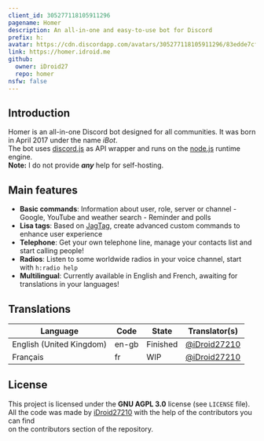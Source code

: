 ```yaml
---
client_id: 305277118105911296
pagename: Homer
description: An all-in-one and easy-to-use bot for Discord
prefix: h:
avatar: https://cdn.discordapp.com/avatars/305277118105911296/83edde7cf67d195b5828b731fb9ff9a4.png
link: https://homer.idroid.me
github:
  owner: iDroid27
  repo: homer
nsfw: false
---
```


## Introduction
Homer is an all-in-one Discord bot designed for all communities. It was born in April 2017 under the name *iBot*.  
The bot uses [discord.js](https://discord.js.org) as API wrapper and runs on the [node.js](https://nodejs.org) runtime engine.  
**Note:** I do not provide ***any*** help for self-hosting.  

## Main features
- **Basic commands**: Information about user, role, server or channel - Google, YouTube and weather search - Reminder and polls 
- **Lisa tags**: Based on [JagTag](https://github.com/jagrosh/JagTag), create advanced custom commands to enhance user experience  
- **Telephone**: Get your own telephone line, manage your contacts list and start calling people!  
- **Radios**: Listen to some worldwide radios in your voice channel, start with `h:radio help`  
- **Multilingual**: Currently available in English and French, awaiting for translations in your languages!  
  
## Translations

Language                                  | Code    | State      | Translator(s)
------------------------------------------|---------|------------|------------------------------------------------
English (United Kingdom)                  | en-gb   | Finished   | [@iDroid27210](https://github.com/iDroid27210)
Français                                  | fr      | WIP        | [@iDroid27210](https://github.com/iDroid27210)

## License
This project is licensed under the **GNU AGPL 3.0** license (see `LICENSE` file).  
All the code was made by [iDroid27210](https://github.com/iDroid27210) with the help of the contributors you can find  
on the contributors section of the repository.
